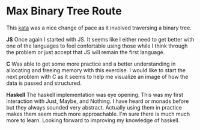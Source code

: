 # Max Binary Tree Route

This [kata](https://www.codewars.com/kata/57e5279b7cf1aea5cf000359) was a nice change of pace as it involved traversing a binary tree. 


**JS** 
Once again I started with JS. It seems like I either need to get better with one of the languages to feel confortable using those while I think through the problem or just accept that JS will remain the first language. 

**C**
Was able to get some more practice and a better understanding in allocating and freeing memory with this exercise. I would like to start the next problem with C as it seems to help me visualize an image of how the data is passed and structured.

**Haskell**
The haskell implementation was eye opening. This was my first interaction with Just, Maybe, and Nothing. I have heard or monads before but they always sounded very abstract. Actually using them in practice makes them seem much more approachable. I'm sure there is much much more to learn. Looking forward to improving my knowledge of haskell.


